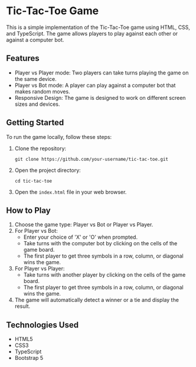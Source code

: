 # Tic-Tac-Toe Game

This is a simple implementation of the Tic-Tac-Toe game using HTML, CSS, and TypeScript. The game allows players to play against each other or against a computer bot.

## Features

- Player vs Player mode: Two players can take turns playing the game on the same device.
- Player vs Bot mode: A player can play against a computer bot that makes random moves.
- Responsive Design: The game is designed to work on different screen sizes and devices.

## Getting Started

To run the game locally, follow these steps:

1. Clone the repository:

   ```
   git clone https://github.com/your-username/tic-tac-toe.git
   ```

2. Open the project directory:

   ```
   cd tic-tac-toe
   ```

3. Open the `index.html` file in your web browser.

## How to Play

1. Choose the game type: Player vs Bot or Player vs Player.
2. For Player vs Bot:
   - Enter your choice of 'X' or 'O' when prompted.
   - Take turns with the computer bot by clicking on the cells of the game board.
   - The first player to get three symbols in a row, column, or diagonal wins the game.
3. For Player vs Player:
   - Take turns with another player by clicking on the cells of the game board.
   - The first player to get three symbols in a row, column, or diagonal wins the game.
4. The game will automatically detect a winner or a tie and display the result.

## Technologies Used

- HTML5
- CSS3
- TypeScript
- Bootstrap 5

